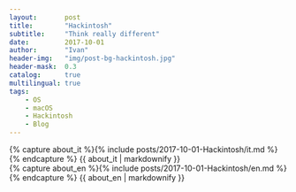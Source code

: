 ```yaml
---
layout:       post
title:        "Hackintosh"
subtitle:     "Think really different"
date:         2017-10-01
author:       "Ivan"
header-img:   "img/post-bg-hackintosh.jpg"
header-mask:  0.3
catalog:      true
multilingual: true
tags:
    - OS
    - macOS
    - Hackintosh
    - Blog
---
```


<!-- Italian Version -->
<div class="zh post-container">
    {% capture about_it %}{% include posts/2017-10-01-Hackintosh/it.md %}{% endcapture %}
    {{ about_it | markdownify }}
</div>

<!-- English Version -->
<div class="en post-container">
    {% capture about_en %}{% include posts/2017-10-01-Hackintosh/en.md %}{% endcapture %}
    {{ about_en | markdownify }}
</div>